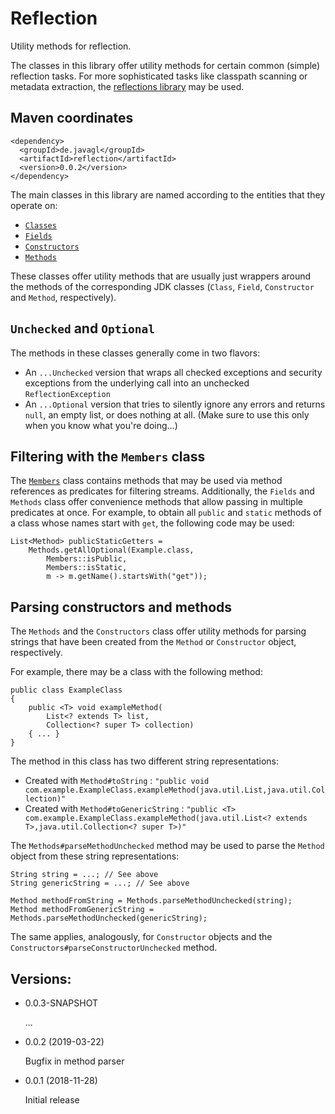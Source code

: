 # Reflection

Utility methods for reflection.

The classes in this library offer utility methods for certain common (simple)
reflection tasks. For more sophisticated tasks like classpath scanning or
metadata extraction, the [reflections library](https://github.com/ronmamo/reflections)
may be used.

## Maven coordinates

    <dependency>
      <groupId>de.javagl</groupId>
      <artifactId>reflection</artifactId>
      <version>0.0.2</version>
    </dependency> 

The main classes in this library are named according to the entities that
they operate on:

- [`Classes`](https://github.com/javagl/Reflection/blob/master/src/main/java/de/javagl/reflection/Classes.java)
- [`Fields`](https://github.com/javagl/Reflection/blob/master/src/main/java/de/javagl/reflection/Fields.java)
- [`Constructors`](https://github.com/javagl/Reflection/blob/master/src/main/java/de/javagl/reflection/Constructors.java)
- [`Methods`](https://github.com/javagl/Reflection/blob/master/src/main/java/de/javagl/reflection/Methods.java)

These classes offer utility methods that are usually just wrappers around the
methods of the corresponding JDK classes (`Class`, `Field`, `Constructor`
and `Method`, respectively).

## `Unchecked` and `Optional`  

The methods in these classes generally come in two flavors:

- An `...Unchecked` version that wraps all checked exceptions and security
  exceptions from the underlying call into an unchecked `ReflectionException`
- An `...Optional` version that tries to silently ignore any errors and
  returns `null`, an empty list, or does nothing at all. (Make sure to use
  this only when you know what you're doing...)


## Filtering with the `Members` class  

The [`Members`](https://github.com/javagl/Reflection/blob/master/src/main/java/de/javagl/reflection/Members.java)
class contains methods that may be used via method references as predicates
for filtering streams. Additionally, the `Fields` and `Methods` class offer
convenience methods that allow passing in multiple predicates at once. For 
example, to obtain all `public` and `static` methods of a class whose 
names start with `get`, the following code may be used: 

    List<Method> publicStaticGetters = 
        Methods.getAllOptional(Example.class,
            Members::isPublic, 
            Members::isStatic,
            m -> m.getName().startsWith("get"));

            
## Parsing constructors and methods

The `Methods` and the `Constructors` class offer utility methods for
parsing strings that have been created from the `Method` or `Constructor`
object, respectively.

For example, there may be a class with the following method: 

    public class ExampleClass
    {
        public <T> void exampleMethod(
            List<? extends T> list, 
            Collection<? super T> collection) 
        { ... }
    }

The method in this class has two different string representations:

- Created with `Method#toString` : `"public void com.example.ExampleClass.exampleMethod(java.util.List,java.util.Collection)"`
- Created with `Method#toGenericString` : `"public <T> com.example.ExampleClass.exampleMethod(java.util.List<? extends T>,java.util.Collection<? super T>)"`

The `Methods#parseMethodUnchecked` method may be used to parse the 
`Method` object from these string representations:

    String string = ...; // See above
    String genericString = ...; // See above
    
    Method methodFromString = Methods.parseMethodUnchecked(string);
    Method methodFromGenericString = Methods.parseMethodUnchecked(genericString);
    
The same applies, analogously, for `Constructor` objects and the 
`Constructors#parseConstructorUnchecked` method.

    
## Versions:

- 0.0.3-SNAPSHOT 

  ...

- 0.0.2 (2019-03-22)
  
  Bugfix in method parser

- 0.0.1 (2018-11-28)
   
  Initial release


  
            
            